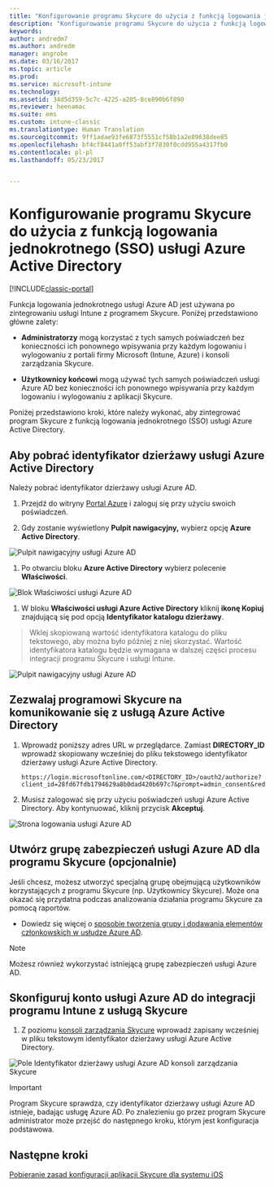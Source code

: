```yaml
---
title: "Konfigurowanie programu Skycure do użycia z funkcją logowania jednokrotnego (SSO) usługi Azure Active Directory | Dokumentacja firmy Microsoft"
description: "Konfigurowanie programu Skycure do użycia z funkcją logowania jednokrotnego (SSO) usługi Azure Active Directory"
keywords: 
author: andredm7
ms.author: andredm
manager: angrobe
ms.date: 03/16/2017
ms.topic: article
ms.prod: 
ms.service: microsoft-intune
ms.technology: 
ms.assetid: 34d5d359-5c7c-4225-a205-8ce890b6f890
ms.reviewer: heenamac
ms.suite: ems
ms.custom: intune-classic
ms.translationtype: Human Translation
ms.sourcegitcommit: 9ff1adae93fe6873f5551cf58b1a2e89638dee85
ms.openlocfilehash: bf4cf8441a0ff53abf3f7830f0cdd955a4317fb0
ms.contentlocale: pl-pl
ms.lasthandoff: 05/23/2017


---
```


# <a name="configure-skycure-to-use-azure-active-directory-single-sign-on-sso"></a>Konfigurowanie programu Skycure do użycia z funkcją logowania jednokrotnego (SSO) usługi Azure Active Directory

[!INCLUDE[classic-portal](../includes/classic-portal.md)]

Funkcja logowania jednokrotnego usługi Azure AD jest używana po zintegrowaniu usługi Intune z programem Skycure. Poniżej przedstawiono główne zalety:

-   **Administratorzy** mogą korzystać z tych samych poświadczeń bez konieczności ich ponownego wpisywania przy każdym logowaniu i wylogowaniu z portali firmy Microsoft (Intune, Azure) i konsoli zarządzania Skycure.

-   **Użytkownicy końcowi** mogą używać tych samych poświadczeń usługi Azure AD bez konieczności ich ponownego wpisywania przy każdym logowaniu i wylogowaniu z aplikacji Skycure.

Poniżej przedstawiono kroki, które należy wykonać, aby zintegrować program Skycure z funkcją logowania jednokrotnego (SSO) usługi Azure Active Directory.

## <a name="to-retrieve-the-azure-active-directory-tenant-id"></a>Aby pobrać identyfikator dzierżawy usługi Azure Active Directory

Należy pobrać identyfikator dzierżawy usługi Azure AD.

1.  Przejdź do witryny [Portal Azure](https://portal.azure.com/) i zaloguj się przy użyciu swoich poświadczeń.

2.  Gdy zostanie wyświetlony **Pulpit nawigacyjny,** wybierz opcję **Azure Active Directory**.

![Pulpit nawigacyjny usługi Azure AD](../media/mtp/skycure-sso-1.png)

1.  Po otwarciu bloku **Azure Active Directory** wybierz polecenie **Właściwości**.

![Blok Właściwości usługi Azure AD](../media/mtp/skycure-sso-2.png)

1.  W bloku **Właściwości usługi Azure Active Directory** kliknij **ikonę Kopiuj** znajdującą się pod opcją **Identyfikator katalogu dzierżawy**.

> Wklej skopiowaną wartość identyfikatora katalogu do pliku tekstowego, aby można było później z niej skorzystać. Wartość identyfikatora katalogu będzie wymagana w dalszej części procesu integracji programu Skycure i usługi Intune.

![Pulpit nawigacyjny usługi Azure AD](../media/mtp/skycure-sso-3.png)

## <a name="allow-skycure-to-communicate-with-azure-active-directory"></a>Zezwalaj programowi Skycure na komunikowanie się z usługą Azure Active Directory

1.  Wprowadź poniższy adres URL w przeglądarce. Zamiast **DIRECTORY_ID** wprowadź skopiowany wcześniej do pliku tekstowego identyfikator dzierżawy usługi Azure Active Directory.

        https://login.microsoftonline.com/<DIRECTORY_ID>/oauth2/authorize?client_id=28fd67fdb1794629a8b0dad420b697c7&prompt=admin_consent&redirect_uri=https%3A%2F%2Fmc.skycure.com%2Fapi%2Fexternal%2Fmdm%2Faad_app_consent%2Fmanagement_callback&response_type=code

2.  Musisz zalogować się przy użyciu poświadczeń usługi Azure Active Directory. Aby kontynuować, kliknij przycisk **Akceptuj**.

![Strona logowania usługi Azure AD](../media/mtp/skycure-sso-4.png)

## <a name="create-an-azure-ad-security-group-for-skycure-optional"></a>Utwórz grupę zabezpieczeń usługi Azure AD dla programu Skycure (opcjonalnie)

Jeśli chcesz, możesz utworzyć specjalną grupę obejmującą użytkowników korzystających z programu Skycure (np. Użytkownicy Skycure). Może ona okazać się przydatna podczas analizowania działania programu Skycure za pomocą raportów.

-   Dowiedz się więcej o [sposobie tworzenia grupy i dodawania elementów członkowskich w usłudze Azure AD](https://docs.microsoft.com/azure/active-directory/active-directory-groups-create-azure-portal).

> [!NOTE] 
> Możesz również wykorzystać istniejącą grupę zabezpieczeń usługi Azure AD.

## <a name="configure-the-azure-ad-account-to-integrate-intune-with-skycure"></a>Skonfiguruj konto usługi Azure AD do integracji programu Intune z usługą Skycure

1.  Z poziomu [konsoli zarządzania Skycure](https://aad.skycure.com/) wprowadź zapisany wcześniej w pliku tekstowym identyfikator dzierżawy usługi Azure Active Directory.

![Pole Identyfikator dzierżawy usługi Azure AD konsoli zarządzania Skycure](../media/mtp/skycure-sso-5.png)

> [!IMPORTANT] 
> Program Skycure sprawdza, czy identyfikator dzierżawy usługi Azure AD istnieje, badając usługę Azure AD. Po znalezieniu go przez program Skycure administrator może przejść do następnego kroku, którym jest konfiguracja podstawowa.

## <a name="next-steps"></a>Następne kroki

[Pobieranie zasad konfiguracji aplikacji Skycure dla systemu iOS](/intune-classic/deploy-use/download-skycure-ios-app-configuration-policy)

